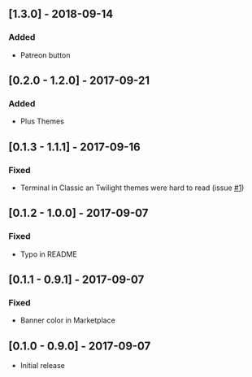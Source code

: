 ## [1.3.0] - 2018-09-14
### Added
- Patreon button

## [0.2.0 - 1.2.0] - 2017-09-21
### Added
- Plus Themes

## [0.1.3 - 1.1.1] - 2017-09-16
### Fixed
- Terminal in Classic an Twilight themes were hard to read (issue [#1](https://github.com/alefragnani/vscode-delphi-themes/issues/1))

## [0.1.2 - 1.0.0] - 2017-09-07
### Fixed
- Typo in README

## [0.1.1 - 0.9.1] - 2017-09-07
### Fixed
- Banner color in Marketplace

## [0.1.0 - 0.9.0] - 2017-09-07
- Initial release
